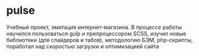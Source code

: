 # pulse

Учебный проект, эмитация интернет-магазина. 
В процессе работы научился пользоваться gulp и препроцессором SCSS, изучил новые библиотеки (для слайдеров и табов), методологию БЭМ, php-скрипты, поработал над скоростью загрузки и оптимизацией сайта
